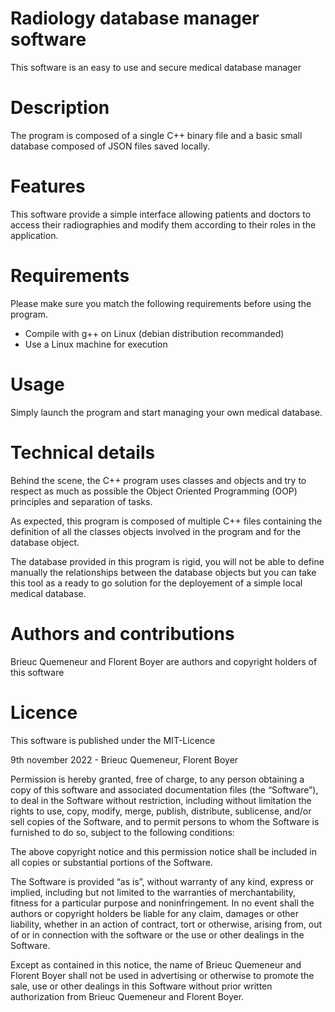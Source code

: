 # Radiology database manager software

This software is an easy to use and secure medical database manager

# Description

The program is composed of a single C++ binary file and a basic small 
database composed of JSON files saved locally.

# Features

This software provide a simple interface allowing patients and doctors 
to access their radiographies and modify them according to their roles 
in the application.

# Requirements

Please make sure you match the following requirements before using the 
program.

* Compile with g++ on Linux (debian distribution recommanded)
* Use a Linux machine for execution

# Usage

Simply launch the program and start managing your own medical database.

# Technical details

Behind the scene, the C++ program uses classes and objects and try to 
respect as much as possible the Object Oriented Programming (OOP) 
principles and separation of tasks.

As expected, this program is composed of multiple C++ files containing
the definition of all the classes objects involved in the program and 
for the database object.

The database provided in this program is rigid, you will not be able to
define manually the relationships between the database objects but you
can take this tool as a ready to go solution for the deployement of a 
simple local medical database.

# Authors and contributions

Brieuc Quemeneur and Florent Boyer are authors and copyright holders of
this software

# Licence

This software is published under the MIT-Licence

9th november 2022 - Brieuc Quemeneur, Florent Boyer

Permission is hereby granted, free of charge, to any person obtaining a 
copy of this software and associated documentation files (the “Software”),
to deal in the Software without restriction, including without limitation
the rights to use, copy, modify, merge, publish, distribute, sublicense, 
and/or sell copies of the Software, and to permit persons to whom the 
Software is furnished to do so, subject to the following conditions:

The above copyright notice and this permission notice shall be included in
all copies or substantial portions of the Software.

The Software is provided “as is”, without warranty of any kind, express or
implied, including but not limited to the warranties of merchantability, 
fitness for a particular purpose and noninfringement. In no event shall the
authors or copyright holders be liable for any claim, damages or other 
liability, whether in an action of contract, tort or otherwise, arising from,
out of or in connection with the software or the use or other dealings in the
Software.

Except as contained in this notice, the name of Brieuc Quemeneur and Florent
Boyer shall not be used in advertising or otherwise to promote the sale, use
or other dealings in this Software without prior written authorization from 
Brieuc Quemeneur and Florent Boyer. 


